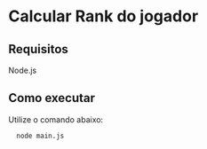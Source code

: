 <h1> Calcular Rank do jogador</h1>
<h2>Requisitos</h2>
<p>Node.js</p>
<h2>Como executar</h2>
<p>Utilize o comando abaixo:</p>

```
  node main.js
```
